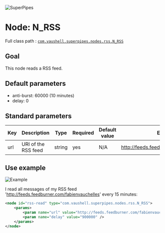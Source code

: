 ![SuperPipes](https://raw2.github.com/fabienvauchelles/superpipes/master/docs/images/logo_slogan238.png)


# Node: N_RSS

Full class path : [`com.vaushell.superpipes.nodes.rss.N_RSS`](../../superpipes/src/main/java/com/vaushell/superpipes/nodes/rss/N_RSS.java)


## Goal

This node reads a RSS feed.


## Default parameters

* anti-burst: 60000 (10 minutes)
* delay: 0


## Standard parameters

Key | Description | Type | Required | Default value | Example value
 --- | --- | --- | --- | --- | --- 
url | URI of the RSS feed | string | yes | N/A | http://feeds.feedburner.com/fabienvauchelles

## Use example

![Example](https://raw2.github.com/fabienvauchelles/superpipes/master/docs/images/example_blog_to_fb.png)

I read all messages of my RSS feed 'http://feeds.feedburner.com/fabienvauchelles' every 15 minutes:

```xml
<node id="rss-read" type="com.vaushell.superpipes.nodes.rss.N_RSS">
    <params>
        <param name="url" value="http://feeds.feedburner.com/fabienvauchelles" />
        <param name="delay" value="900000" />
    </params>
</node>
```
